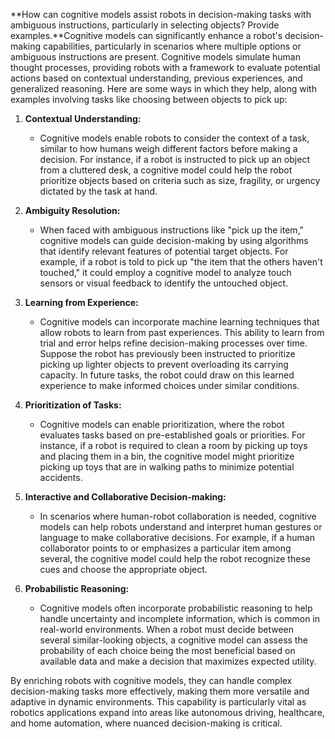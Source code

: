 **How can cognitive models assist robots in decision-making tasks with ambiguous instructions, particularly in selecting objects? Provide examples.**Cognitive models can significantly enhance a robot's decision-making capabilities, particularly in scenarios where multiple options or ambiguous instructions are present. Cognitive models simulate human thought processes, providing robots with a framework to evaluate potential actions based on contextual understanding, previous experiences, and generalized reasoning. Here are some ways in which they help, along with examples involving tasks like choosing between objects to pick up:

1. **Contextual Understanding:**
   - Cognitive models enable robots to consider the context of a task, similar to how humans weigh different factors before making a decision. For instance, if a robot is instructed to pick up an object from a cluttered desk, a cognitive model could help the robot prioritize objects based on criteria such as size, fragility, or urgency dictated by the task at hand.

2. **Ambiguity Resolution:**
   - When faced with ambiguous instructions like "pick up the item," cognitive models can guide decision-making by using algorithms that identify relevant features of potential target objects. For example, if a robot is told to pick up "the item that the others haven't touched," it could employ a cognitive model to analyze touch sensors or visual feedback to identify the untouched object.

3. **Learning from Experience:**
   - Cognitive models can incorporate machine learning techniques that allow robots to learn from past experiences. This ability to learn from trial and error helps refine decision-making processes over time. Suppose the robot has previously been instructed to prioritize picking up lighter objects to prevent overloading its carrying capacity. In future tasks, the robot could draw on this learned experience to make informed choices under similar conditions.

4. **Prioritization of Tasks:**
   - Cognitive models can enable prioritization, where the robot evaluates tasks based on pre-established goals or priorities. For instance, if a robot is required to clean a room by picking up toys and placing them in a bin, the cognitive model might prioritize picking up toys that are in walking paths to minimize potential accidents.

5. **Interactive and Collaborative Decision-making:**
   - In scenarios where human-robot collaboration is needed, cognitive models can help robots understand and interpret human gestures or language to make collaborative decisions. For example, if a human collaborator points to or emphasizes a particular item among several, the cognitive model could help the robot recognize these cues and choose the appropriate object.

6. **Probabilistic Reasoning:**
   - Cognitive models often incorporate probabilistic reasoning to help handle uncertainty and incomplete information, which is common in real-world environments. When a robot must decide between several similar-looking objects, a cognitive model can assess the probability of each choice being the most beneficial based on available data and make a decision that maximizes expected utility.

By enriching robots with cognitive models, they can handle complex decision-making tasks more effectively, making them more versatile and adaptive in dynamic environments. This capability is particularly vital as robotics applications expand into areas like autonomous driving, healthcare, and home automation, where nuanced decision-making is critical.
